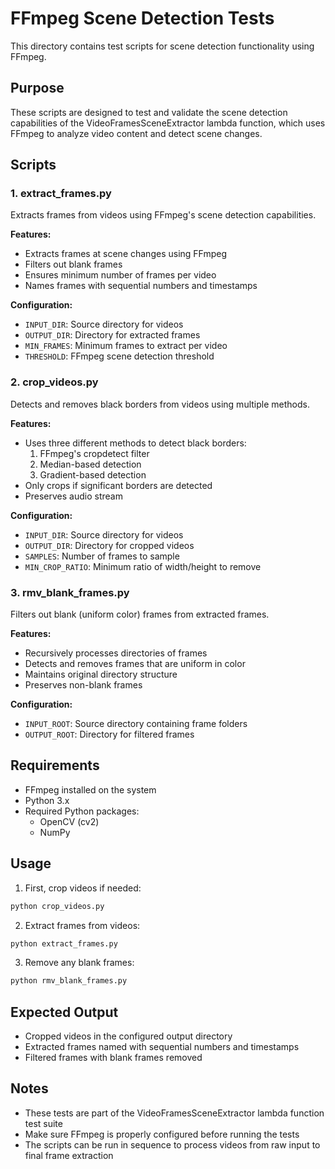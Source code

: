 # FFmpeg Scene Detection Tests

This directory contains test scripts for scene detection functionality using FFmpeg.

## Purpose

These scripts are designed to test and validate the scene detection capabilities of the VideoFramesSceneExtractor lambda function, which uses FFmpeg to analyze video content and detect scene changes.

## Scripts

### 1. extract_frames.py

Extracts frames from videos using FFmpeg's scene detection capabilities.

**Features:**

- Extracts frames at scene changes using FFmpeg
- Filters out blank frames
- Ensures minimum number of frames per video
- Names frames with sequential numbers and timestamps

**Configuration:**

- `INPUT_DIR`: Source directory for videos
- `OUTPUT_DIR`: Directory for extracted frames
- `MIN_FRAMES`: Minimum frames to extract per video
- `THRESHOLD`: FFmpeg scene detection threshold

### 2. crop_videos.py

Detects and removes black borders from videos using multiple methods.

**Features:**

- Uses three different methods to detect black borders:
  1. FFmpeg's cropdetect filter
  2. Median-based detection
  3. Gradient-based detection
- Only crops if significant borders are detected
- Preserves audio stream

**Configuration:**

- `INPUT_DIR`: Source directory for videos
- `OUTPUT_DIR`: Directory for cropped videos
- `SAMPLES`: Number of frames to sample
- `MIN_CROP_RATIO`: Minimum ratio of width/height to remove

### 3. rmv_blank_frames.py

Filters out blank (uniform color) frames from extracted frames.

**Features:**

- Recursively processes directories of frames
- Detects and removes frames that are uniform in color
- Maintains original directory structure
- Preserves non-blank frames

**Configuration:**

- `INPUT_ROOT`: Source directory containing frame folders
- `OUTPUT_ROOT`: Directory for filtered frames

## Requirements

- FFmpeg installed on the system
- Python 3.x
- Required Python packages:
  - OpenCV (cv2)
  - NumPy

## Usage

1. First, crop videos if needed:

```bash
python crop_videos.py
```

2. Extract frames from videos:

```bash
python extract_frames.py
```

3. Remove any blank frames:

```bash
python rmv_blank_frames.py
```

## Expected Output

- Cropped videos in the configured output directory
- Extracted frames named with sequential numbers and timestamps
- Filtered frames with blank frames removed

## Notes

- These tests are part of the VideoFramesSceneExtractor lambda function test suite
- Make sure FFmpeg is properly configured before running the tests
- The scripts can be run in sequence to process videos from raw input to final frame extraction
